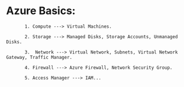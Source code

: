 # Azure Basics:

           1. Compute ---> Virtual Machines.
            
           2. Storage ---> Managed Disks, Storage Accounts, Unmanaged Disks.
            
           3.  Network ---> Virtual Network, Subnets, Virtual Network Gateway, Traffic Manager.
            
           4. Firewall ---> Azure Firewall, Network Security Group.
            
           5. Access Manager ---> IAM...
            
            
            
